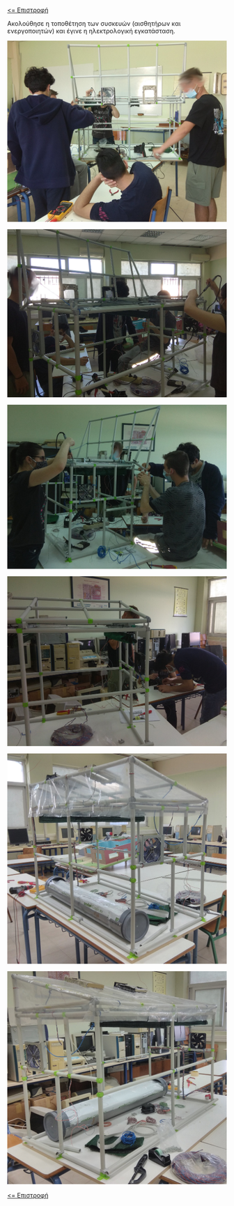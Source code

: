 <a href="../README.md"><= Επιστροφή</a><br>

<p>Ακολούθησε η τοποθέτηση των συσκευών (αισθητήρων και ενεργοποιητών) και έγινε η ηλεκτρολογική εγκατάσταση.</p>
  <p align="center"><img src="../resources/images/electric3.jpg" width="600"></p>
  <p align="center"><img src="../resources/images/electric4.jpg" width="600"></p>
  <p align="center"><img src="../resources/images/electric5.jpg" width="600"></p>
  <p align="center"><img src="../resources/images/electric6.jpg" width="600"></p>
  <p align="center"><img src="../resources/images/electric1.jpg" width="600"></p>
  <p align="center"><img src="../resources/images/electric2.jpg" width="600"></p>

  <a href="../README.md"><= Επιστροφή</a><br>
